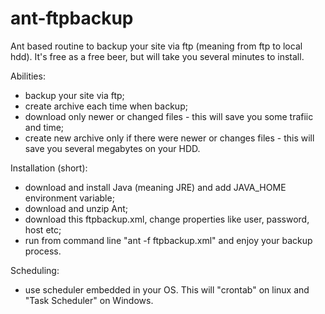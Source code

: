 ant-ftpbackup
=============

Ant based routine to backup your site via ftp (meaning from ftp to local hdd).
It's free as a free beer, but will take you several minutes to install. 

Abilities: 
- backup your site via ftp;
- create archive each time when backup;
- download only newer or changed files - this will save you some trafiic and time;
- create new archive only if there were newer or changes files - this will save you several megabytes on your HDD.

Installation (short): 
- download and install Java (meaning JRE) and add JAVA_HOME environment variable;
- download and unzip Ant;
- download this ftpbackup.xml, change properties like user, password, host etc;
- run from command line "ant -f ftpbackup.xml" and enjoy your backup process. 

Scheduling: 
- use scheduler embedded in your OS. This will "crontab" on linux and "Task Scheduler" on Windows. 
